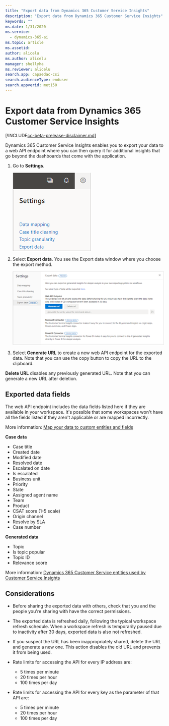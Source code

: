 ```yaml
---
title: "Export data from Dynamics 365 Customer Service Insights"
description: "Export data from Dynamics 365 Customer Service Insights"
keywords: ""
ms.date: 1/31/2020
ms.service:
  - dynamics-365-ai
ms.topic: article
ms.assetid: 
author: alicelu
ms.author: alicelu
manager: shellyha
ms.reviewer: alicelu
search.app: capaedac-csi
search.audienceType: enduser
search.appverid: met150
---
```


# Export data from Dynamics 365 Customer Service Insights

[!INCLUDE[cc-beta-prelease-disclaimer.md](../includes/cc-beta-prerelease-disclaimer.md)]

Dynamics 365 Customer Service Insights enables you to export your data to a web API endpoint where you can then query it for additional insights that go beyond the dashboards that come with the application. 

1. Go to **Settings**.

    ![Settings - export data](media/exportdata_settings.png)

2. Select **Export data**. You see the Export data window where you choose the export method.

    ![Export data using web api](media/exportdata_webapi.png)

3. Select **Generate URL** to create a new web API endpoint for the exported data. Note that you can use the copy button to copy the URL to the clipboard. 

**Delete URL** disables any previously generated URL. Note that you can generate a new URL after deletion. 


## Exported data fields 

The web API endpoint includes the data fields listed here if they are available in your workspace. It's possible that some workspaces won't have all the fields listed if they aren't applicable or are mapped incorrectly. 

More information: [Map your data to custom entities and fields](https://docs.microsoft.com/dynamics365/ai/customer-service-insights/map-data)

**Case data**
 - Case title
 - Created date
 - Modified date
 - Resolved date
 - Escalated on date
 - Is escalated
 - Business unit
 - Priority
 - State
 - Assigned agent name
 - Team
 - Product
 - CSAT score (1-5 scale)
 - Origin channel
 - Resolve by SLA
 - Case number

**Generated data**
- Topic
- Is topic popular
- Topic ID
- Relevance score

More information: [Dynamics 365 Customer Service entities used by Customer Service Insights](https://docs.microsoft.com/dynamics365/ai/customer-service-insights/customer-service-entities)


## Considerations
* Before sharing the exported data with others, check that you and the people you're sharing with have the correct permissions. 

* The exported data is refreshed daily, following the typical workspace refresh schedule. When a workspace refresh is temporarily paused due to inactivity after 30 days, exported data is also not refreshed. 

* If you suspect the URL has been inappropriately shared, delete the URL and generate a new one. This action disables the old URL and prevents it from being used. 

* Rate limits for accessing the API for every IP address are: 
  * 5 times per minute
  * 20 times per hour
  * 100 times per day

* Rate limits for accessing the API for every key as the parameter of that API are:
  * 5 times per minute
  * 20 times per hour
  * 100 times per day
